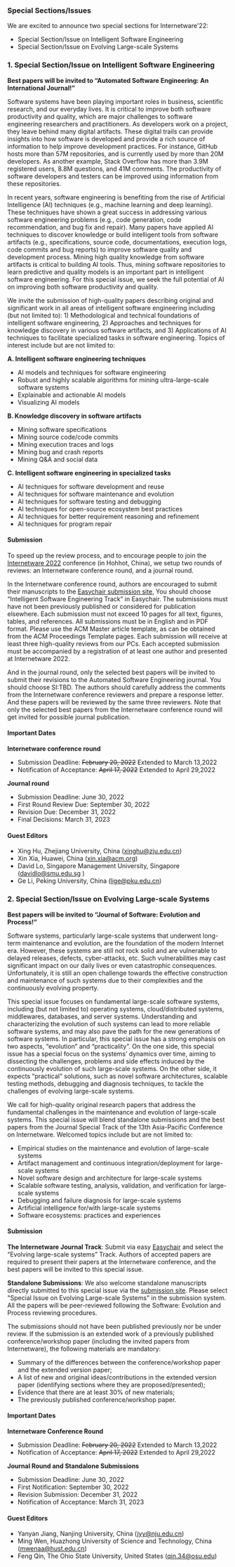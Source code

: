 ### Special Sections/Issues

We are excited to announce two special sections for Internetware'22:

- Special Section/Issue on Intelligent Software Engineering
- Special Section/Issue on Evolving Large-scale Systems

### 1. Special Section/Issue on Intelligent Software Engineering

**Best papers will be invited to “Automated Software Engineering: An International Journal!”**

Software systems have been playing important roles in business, scientific research, and our everyday lives. It is critical to improve both software productivity and quality, which are major challenges to software engineering researchers and practitioners. As developers work on a project, they leave behind many digital artifacts. These digital trails can provide insights into how software is developed and provide a rich source of information to help improve development practices. For instance, GitHub hosts more than 57M repositories, and is currently used by more than 20M developers. As another example, Stack Overflow has more than 3.9M registered users, 8.8M questions, and 41M comments. The productivity of software developers and testers can be improved using information from these repositories.

In recent years, software engineering is benefiting from the rise of Artificial Intelligence (AI) techniques (e.g., machine learning and deep learning). These techniques have shown a great success in addressing various software engineering problems (e.g., code generation, code recommendation, and bug fix and repair). Many papers have applied AI techniques to discover knowledge or build intelligent tools from software artifacts (e.g., specifications, source code, documentations, execution logs, code commits and bug reports) to improve software quality and development process. Mining high quality knowledge from software artifacts is critical to building AI tools. Thus, mining software repositories to learn predictive and quality models is an important part in intelligent software engineering. For this special issue, we seek the full potential of AI on improving both software productivity and quality.

We invite the submission of high-quality papers describing original and significant work in all areas of intelligent software engineering including (but not limited to): 1) Methodological and technical foundations of intelligent software engineering, 2) Approaches and techniques for knowledge discovery in various software artifacts, and 3) Applications of AI techniques to facilitate specialized tasks in software engineering. Topics of interest include but are not limited to:

**A. Intelligent software engineering techniques**

- AI models and techniques for software engineering
- Robust and highly scalable algorithms for mining ultra-large-scale software systems
- Explainable and actionable AI models
- Visualizing AI models

**B. Knowledge discovery in software artifacts**

- Mining software specifications
- Mining source code/code commits
- Mining execution traces and logs
- Mining bug and crash reports
- Mining Q&A and social data

**C. Intelligent software engineering in specialized tasks**

- AI techniques for software development and reuse
- AI techniques for software maintenance and evolution
- AI techniques for software testing and debugging
- AI techniques for open-source ecosystem best practices
- AI techniques for better requirement reasoning and refinement
- AI techniques for program repair

#### Submission

To speed up the review process, and to encourage people to join the [Internetware 2022](https://internetware2022.github.io/) conference (in Hohhot, China), we setup two rounds of reviews: an Internetware conference round, and a journal round.

In the Internetware conference round, authors are encouraged to submit their manuscripts to the [Easychair submission site](https://easychair.org/my/conference?conf=internetware2022), You should choose “Intelligent Software Engineering Track” in Easychair. The submissions must have not been previously published or considered for publication elsewhere. Each submission must not exceed 10 pages for all text, figures, tables, and references. All submissions must be in English and in PDF format. Please use the ACM Master article template, as can be obtained from the ACM Proceedings Template pages. Each submission will receive at least three high-quality reviews from our PCs. Each accepted submission must be accompanied by a registration of at least one author and presented at Internetware 2022.

And in the journal round, only the selected best papers will be invited to submit their revisions to the Automated Software Engineering journal. You should choose SI:TBD. The authors should carefully address the comments from the Internetware conference reviewers and prepare a response letter. And these papers will be reviewed by the same three reviewers. Note that only the selected best papers from the Internetware conference round will get invited for possible journal publication.

#### Important Dates

**Internetware conference round**

- Submission Deadline: ~~February 20, 2022~~ Extended to March 13,2022
- Notification of Acceptance: ~~April 17, 2022~~ Extended to April 29,2022

**Journal round**

- Submission Deadline: June 30, 2022
- First Round Review Due: September 30, 2022
- Revision Due: December 31, 2022
- Final Decisions: March 31, 2023

#### Guest Editors

- Xing Hu, Zhejiang University, China (xinghu@zju.edu.cn)
- Xin Xia, Huawei, China (xin.xia@acm.org)
- David Lo, Singapore Management University, Singapore (davidlo@smu.edu.sg )
- Ge Li, Peking University, China (lige@pku.edu.cn)

### 2. Special Section/Issue on Evolving Large-scale Systems

**Best papers will be invited to “Journal of Software: Evolution and Process!”**

Software systems, particularly large-scale systems that underwent long-term maintenance and evolution, are the foundation of the modern Internet era. However, these systems are still not rock solid and are vulnerable to delayed releases, defects, cyber-attacks, etc. Such vulnerabilities may cast significant impact on our daily lives or even catastrophic consequences. Unfortunately, it is still an open challenge towards the effective construction and maintenance of such systems due to their complexities and the continuously evolving property. 

This special issue focuses on fundamental large-scale software systems, including (but not limited to) operating systems, cloud/distributed systems, middlewares, databases, and server systems. Understanding and characterizing the evolution of such systems can lead to more reliable software systems, and may also pave the path for the new generations of software systems. In particular,  this special issue has a strong emphasis on two aspects, “evolution” and “practicality”. On the one side, this special issue has a special focus on the systems’ dynamics over time, aiming to dissecting the challenges, problems and side effects induced by the continuously evolution of such large-scale systems. On the other side, it expects “practical” solutions, such as novel software architectures, scalable testing methods, debugging and diagnosis techniques, to tackle the challenges of evolving large-scale systems.

We call for high-quality original research papers that address the fundamental challenges in the maintenance and evolution of large-scale systems. This special issue will blend standalone submissions and the best papers from the Journal Special Track of the 13th Asia-Pacific Conference on Internetware. Welcomed topics include but are not limited to:

- Empirical studies on the maintenance and evolution of large-scale systems
- Artifact management and continuous integration/deployment for large-scale systems
- Novel software design and architecture for large-scale systems
- Scalable software testing, analysis, validation, and verification for large-scale systems
- Debugging and failure diagnosis for large-scale systems
- Artificial intelligence for/with large-scale systems
- Software ecosystems: practices and experiences

#### Submission

**The Internetware Journal Track**: Submit via easy [Easychair](https://easychair.org/my/conference?conf=internetware2022) and select the “Evolving large-scale systems” Track.
Authors of accepted papers are required to present their papers at the Internetware conference, and the best papers will be invited to this special issue.

**Standalone Submissions**: We also welcome standalone manuscripts directly submitted to this special issue via the [submission site](http://mc.manuscriptcentral.com/jsme). Please select "Special Issue on Evolving Large-scale Systems" in the submission system. All the papers will be peer-reviewed following the Software: Evolution and Process reviewing procedures.

The submissions should not have been published previously nor be under review. If the submission is an extended work of a previously published conference/workshop paper (including the invited papers from Internetware), the following materials are mandatory:

- Summary of the differences between the conference/workshop paper and the extended version paper;
- A list of new and original ideas/contributions in the extended version paper (identifying sections where they are proposed/presented);
- Evidence that there are at least 30\% of new materials;
- The previously published conference/workshop paper. 

#### Important Dates

**Internetware Conference Round**

- Submission Deadline: ~~February 20, 2022~~ Extended to March 13,2022
- Notification of Acceptance: ~~April 17, 2022~~ Extended to April 29,2022

**Journal Round and Standalone Submissions**

- Submission Deadline: June 30, 2022
- First Notification: September 30, 2022
- Revision Submission: December 31, 2022
- Notification of Acceptance: March 31, 2023

#### Guest Editors

- Yanyan Jiang, Nanjing University, China (jyy@nju.edu.cn)
- Ming Wen, Huazhong University of Science and Technology, China (mwenaa@hust.edu.cn)
- Feng Qin, The Ohio State University, United States (qin.34@osu.edu)

